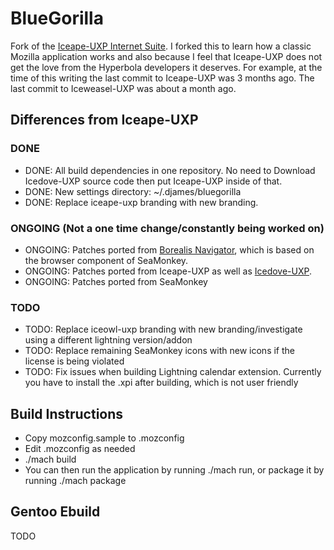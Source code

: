 # BlueGorilla
Fork of the [Iceape-UXP Internet Suite](https://wiki.hyperbola.info/doku.php?id=en:project:iceape-uxp). I forked this to learn how a classic Mozilla application works and also because I feel that Iceape-UXP does not get the love from the Hyperbola developers it deserves. For example, at the time of this writing the last commit to Iceape-UXP was 3 months ago. The last commit to Iceweasel-UXP was about a month ago.

## Differences from Iceape-UXP
### DONE
* DONE: All build dependencies in one repository. No need to Download Icedove-UXP source code then put Iceape-UXP inside of that.
* DONE: New settings directory: ~/.djames/bluegorilla
* DONE: Replace iceape-uxp branding with new branding.
### ONGOING (Not a one time change/constantly being worked on)
* ONGOING: Patches ported from [Borealis Navigator](https://github.com/binaryoutcast/binoc-central), which is based on the browser component of SeaMonkey.
* ONGOING: Patches ported from Iceape-UXP as well as [Icedove-UXP](https://wiki.hyperbola.info/doku.php?id=en:project:icedove-uxp).
* ONGOING: Patches ported from SeaMonkey
### TODO
* TODO: Replace iceowl-uxp branding with new branding/investigate using a different lightning version/addon
* TODO: Replace remaining SeaMonkey icons with new icons if the license is being violated
* TODO: Fix issues when building Lightning calendar extension. Currently you have to install the .xpi after building, which is not user friendly

## Build Instructions
* Copy mozconfig.sample to .mozconfig
* Edit .mozconfig as needed
* ./mach build
* You can then run the application by running ./mach run, or package it by running ./mach package

## Gentoo Ebuild
TODO
